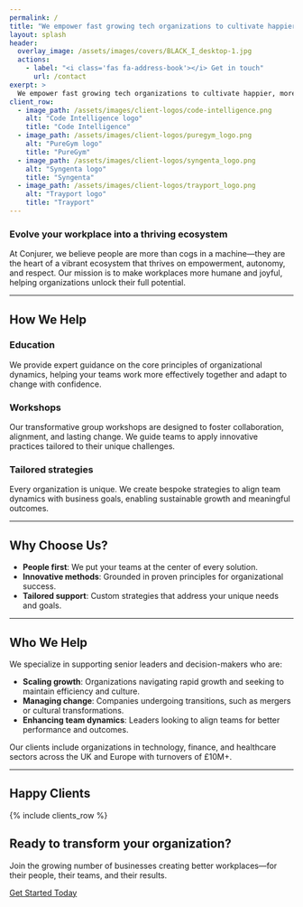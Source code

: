 ```yaml
---
permalink: /
title: "We empower fast growing tech organizations to cultivate happier, more effective teams."
layout: splash
header: 
  overlay_image: /assets/images/covers/BLACK_I_desktop-1.jpg
  actions: 
    - label: "<i class='fas fa-address-book'></i> Get in touch"
      url: /contact
exerpt: >
  We empower fast growing tech organizations to cultivate happier, more effective teams.
client_row:
  - image_path: /assets/images/client-logos/code-intelligence.png
    alt: "Code Intelligence logo"
    title: "Code Intelligence"
  - image_path: /assets/images/client-logos/puregym_logo.png
    alt: "PureGym logo"
    title: "PureGym"
  - image_path: /assets/images/client-logos/syngenta_logo.png
    alt: "Syngenta logo"
    title: "Syngenta"
  - image_path: /assets/images/client-logos/trayport_logo.png
    alt: "Trayport logo"
    title: "Trayport"
---
```


### Evolve your workplace into a thriving ecosystem

At Conjurer, we believe people are more than cogs in a machine—they are the heart of a vibrant ecosystem that thrives on empowerment, autonomy, and respect. Our mission is to make workplaces more humane and joyful, helping organizations unlock their full potential.

---

## How We Help

### Education  

We provide expert guidance on the core principles of organizational dynamics, helping your teams work more effectively together and adapt to change with confidence.

### Workshops  

Our transformative group workshops are designed to foster collaboration, alignment, and lasting change. We guide teams to apply innovative practices tailored to their unique challenges.

### Tailored strategies  

Every organization is unique. We create bespoke strategies to align team dynamics with business goals, enabling sustainable growth and meaningful outcomes.

---

## Why Choose Us?

- **People first**: We put your teams at the center of every solution.
- **Innovative methods**: Grounded in proven principles for organizational success.
- **Tailored support**: Custom strategies that address your unique needs and goals.

---

## Who We Help

We specialize in supporting senior leaders and decision-makers who are:

- **Scaling growth**: Organizations navigating rapid growth and seeking to maintain efficiency and culture.
- **Managing change**: Companies undergoing transitions, such as mergers or cultural transformations.
- **Enhancing team dynamics**: Leaders looking to align teams for better performance and outcomes.

Our clients include organizations in technology, finance, and healthcare sectors across the UK and Europe with turnovers of £10M+.

---

## Happy Clients

{% include clients_row %}

## Ready to transform your organization?

Join the growing number of businesses creating better workplaces—for their people, their teams, and their results.

[Get Started Today](/contact)
